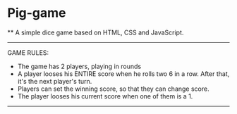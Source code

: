 # Pig-game

** A simple dice game based on HTML, CSS and JavaScript.

*****************************************************************************************************************************************
GAME RULES:

- The game has 2 players, playing in rounds
- A player looses his ENTIRE score when he rolls two 6 in a row. After that, it's the next player's turn. 
- Players can set the winning score, so that they can change score.
- The player looses his current score when one of them is a 1.
*****************************************************************************************************************************************